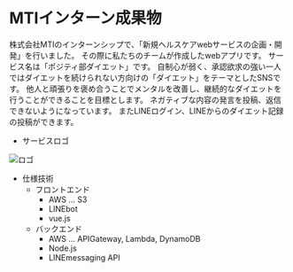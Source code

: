 # MTIインターン成果物

株式会社MTIのインターンシップで、「新規ヘルスケアwebサービスの企画・開発」を行いました。
その際に私たちのチームが作成したwebアプリです。
サービス名は「ポジティ部ダイエット」です。
自制心が弱く、承認欲求の強い一人ではダイエットを続けられない方向けの「ダイエット」をテーマとしたSNSです。
他人と頑張りを褒め合うことでメンタルを改善し、継続的なダイエットを行うことができることを目標とします。
ネガティブな内容の発言を投稿、返信できないようになっています。
またLINEログイン、LINEからのダイエット記録の投稿ができます。

- サービスロゴ


![ロゴ](https://user-images.githubusercontent.com/83711779/195616859-4fbc5d1b-4719-4180-b39e-72e0269bbfec.png)

- 仕様技術
  - フロントエンド　　
    - AWS ... S3
    - LINEbot
    - vue.js
  - バックエンド　　　
    - AWS ... APIGateway, Lambda, DynamoDB
    - Node.js 
    - LINEmessaging API
  
